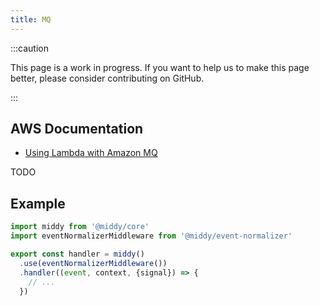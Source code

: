 ```yaml
---
title: MQ
---
```


:::caution

This page is a work in progress. If you want to help us to make this page better, please consider contributing on GitHub.

:::

## AWS Documentation
- [Using Lambda with Amazon MQ](https://docs.aws.amazon.com/lambda/latest/dg/with-mq.html)

TODO

## Example
```javascript
import middy from '@middy/core'
import eventNormalizerMiddleware from '@middy/event-normalizer'

export const handler = middy()
  .use(eventNormalizerMiddleware())
  .handler((event, context, {signal}) => {
    // ...
  })
```
